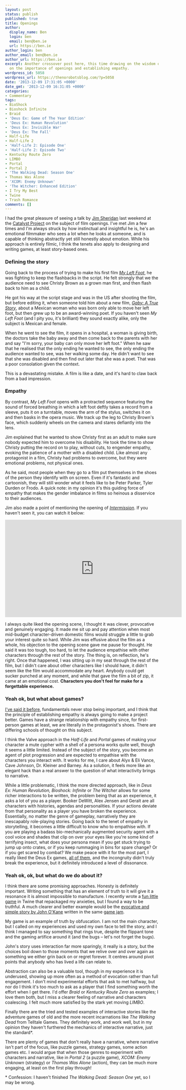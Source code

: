 ```yaml
---
layout: post
status: publish
published: true
title: Openings
author:
  display_name: Ben
  login: ben
  email: ben@ben.ie
  url: https://ben.ie
author_login: ben
author_email: ben@ben.ie
author_url: https://ben.ie
excerpt: Another crossover post here, this time drawing on the wisdom of Jim Sheridan
  on the importance of openings and establishing empathy.
wordpress_id: 5058
wordpress_url: https://thenorobotsblog.com/?p=5058
date: '2013-12-09 17:31:05 +0000'
date_gmt: '2013-12-09 16:31:05 +0000'
categories:
- Commentary
tags:
- BioShock
- Bioshock Infinite
- Braid
- 'Deus Ex: Game of The Year Edition'
- 'Deus Ex: Human Revolution'
- 'Deus Ex: Invisible War'
- 'Deus Ex: The Fall'
- Half-Life
- Half-Life 2
- 'Half-Life 2: Episode One'
- 'Half-Life 2: Episode Two'
- Kentucky Route Zero
- LIMBO
- Portal
- Portal 2
- 'The Walking Dead: Season One'
- Thomas Was Alone
- 'XCOM: Enemy Unknown'
- 'The Witcher: Enhanced Edition'
- I Try My Best
- Twine
- Trash Romance
comments: []
---
```

<p>I had the great pleasure of seeing a talk by <a href="https://www.imdb.com/name/nm0006487/">Jim Sheridan</a> last weekend at the <a href="https://www.irishfilmboard.ie/funding_programmes/Catalyst_Project/58">Catalyst Project</a> on the subject of film openings. I've met Jim a few times and I'm always struck by how instinctual and insightful he is, he's an emotional filmmaker who sees a lot when he looks at someone, and is capable of thinking abstractly yet still honestly about emotion. While his approach is entirely filmic, I think the tenets also apply to designing and writing games, at least story-based ones.</p>
<h3>Defining the story</h3>
<p>Going back to the process of trying to make his first film <em><a href="https://www.imdb.com/title/tt0097937/?ref_=nm_flmg_dr_10">My Left Foot</a></em>, he was fighting to keep the flashbacks in the script. He felt strongly that we the audience need to see Christy Brown as a grown man first, and then flash back to him as a child.</p>
<p>He got his way at the script stage and was in the US after shooting the film, but before editing it, when someone told him about a new film, <a href="https://www.imdb.com/title/tt0093067" target="_blank"><em>Gaby: A True Story</em></a>, about a Mexican woman who was born only able to move her left foot, but then grew up to be an award-winning poet. If you haven't seen <em>My Left Foot </em>(and I pity you, it's brilliant) they sound exactly alike, only the subject is Mexican and female.</p>
<p>When he went to see the film, it opens in a hospital, a woman is giving birth, the doctors take the baby away and then come back to the parents with her and say "I'm sorry, your baby can only move her left foot." When he saw that he realised that the only ending he wanted to see, the only ending the audience wanted to see, was her walking some day. He didn't want to see that she was disabled and then find out later that she was a poet. That was a poor consolation given the context.</p>
<p>This is a devastating mistake. A film is like a date, and it's hard to claw back from a bad impression.</p>
<h3>Empathy</h3>
<p>By contrast, <em>My Left </em><em>Foot</em> opens with a protracted sequence featuring the sound of forced breathing in which a left foot deftly takes a record from a sleeve, puts it on a turntable, moves the arm of the stylus, switches it on and then basks in the opera music. We track up the leg to Christy Brown's face, which suddenly wheels on the camera and stares defiantly into the lens.</p>
<p>Jim explained that he wanted to show Christy first as an adult to make sure nobody expected him to overcome his disability. He took the time to show Christy putting the record on to play, without cuts, to engender empathy, evoking the patience of a mother with a disabled child. Like almost any protagonist in a film, Christy had problems to overcome, but they were emotional problems, not physical ones.</p>
<p>As he said, most people when they go to a film put themselves in the shoes of the person they identify with on screen. Even if it's fantastic and cartoonish, they will still wonder what it feels like to be Peter Parker, Tyler Durden or Frodo. A quick note: in my opinion it's this guiding force of empathy that makes the gender imbalance in films so heinous a disservice to their audiences.</p>
<p>Jim also made a point of mentioning the opening of <em><a href="https://www.facebook.com/widgets/like.php?width=280&amp;show_faces=1&amp;layout=standard&amp;href=http%3A%2F%2Fwww.imdb.com%2Ftitle%2Ftt0332658%2F&amp;colorscheme=light">Intermission</a></em>. If you haven't seen it, you can watch it below:</p>
<div class="separator" style="text-align: center;"><object width="580" height="320" classid="clsid:d27cdb6e-ae6d-11cf-96b8-444553540000" codebase="https://download.macromedia.com/pub/shockwave/cabs/flash/swflash.cab#version=6,0,40,0"><param name="allowFullScreen" value="true" /><param name="allowscriptaccess" value="always" /><param name="src" value="https://www.youtube.com/v/ZqzZj-r76mY?fs=1&amp;hl=en_US&amp;border=0&amp;rel=0" /><param name="allowfullscreen" value="true" /><embed width="580" height="320" type="application/x-shockwave-flash" src="https://www.youtube.com/v/ZqzZj-r76mY?fs=1&amp;hl=en_US&amp;border=0&amp;rel=0" allowFullScreen="true" allowscriptaccess="always" allowfullscreen="true" /></object></div>
<p>I always quite liked the opening scene, I thought it was clever, provocative and genuinely engaging. It made me sit up and pay attention when most mid-budget character-driven domestic films would struggle a little to grab your interest quite so hard. While Jim was effusive about the film as a whole, his objection to the opening scene gave me pause for thought. He said it was too tough, too hard, to let the audience empathise with other characters through the rest of the story. The thing is, on reflection, he's right. Once that happened, I was sitting up in my seat through the rest of the film, but I didn't care about other characters like I should have, it didn't seem like the film would accommodate any heart. Anybody could get sucker punched at any moment, and while that gave the film a bit of zip, it came at an emotional cost. <strong>Characters you don't feel for make for a forgettable experience.</strong></p>
<h3>Yeah ok, but what about games?</h3>
<p><a title="" href="https://thenorobotsblog.com/being-the-human-in-the-room/" target="_self">I've said it before</a>, fundamentals never stop being important, and I think that the principle of establishing empathy is always going to make a project better. Games have a strange relationship with empathy since, for first-person games at least, we are literally in the protagonist's shoes. There are differing schools of thought on this subject.</p>
<p>I think the Valve approach in the <em>Half-Life</em> and <em>Portal</em> games of making your character a mute cypher with a shell of a persona works quite well, though it seems a little limited. Instead of the subject of the story, you become an agent of plot progression and are expected to empathise with the characters you interact with. It works for me, I care about Alyx &amp; Eli Vance, Cave Johnson, Dr. Kleiner and Barney. As a solution, it feels more like an elegant hack than a real answer to the question of what interactivity brings to narrative.</p>
<p>While a little problematic, I think the more directed approach, like in <em>Deus Ex: Human Revolution,</em> <em>Bioshock: Infinite</em> or <em>The Witcher</em> allows for some richer interactions to be written, the problem being that as an experience, it asks a lot of you as a player. Booker DeWitt, Alex Jensen and Geralt are all characters with histories, agendas and personalities. If your actions deviate from that personality as a player you have broken the experience. Essentially, no matter the genre of gameplay, narratively they are inescapably role-playing stories. Going back to the tenet of empathy in storytelling, it becomes a little difficult to know who to empathise with. If you are playing a badass bio-mechanically augmented security agent with a cool voice and shades that clip on over your eyes like you're some kind of terrifying insect, what does your persona mean if you get stuck trying to jump up onto crates, or if you keep rummaging in bins for spare change? Or if you get scared by combat? We make peace with it for the most part, I really liked the Deus Ex games, <a href="https://thenorobotsblog.com/growing-as-a-gamer-and-letting-go-of-the-hate/">all of them</a>, and the incongruity didn't truly break the experience, but it definitely introduced a level of dissonance.</p>
<h3>Yeah ok, ok, but what do we do about it?</h3>
<p>I think there are some promising approaches. Honesty is definitely important. Writing something that has an element of truth to it will give it a resonance it is almost impossible to manufacture. I recently wrote a <a href="https://philome.la/bursaar/i-try-my-best/play">fun little game</a> in Twine that repackaged my anxieties, but I found a way to be truthful. A much clearer and better example would be the <a href="https://philome.la/johnokane/trash-romance">evocative and simple story by John O'Kane</a> written in the same <a href="https://www.dublintwinejam.com/">game jam</a>.</p>
<p>My game is an example of truth by obfuscation. I am not the main character, but I called on my experiences and used my own face to tell the story, and I think I managed to say something that rings true, despite the flippant tone and the gaming artifice around it (and the bugs – let's not forget the bugs).</p>
<p>John's story uses interaction far more sparingly, it really is a story, but the choices boil down to those moments that we relive over and over again as something we either grin back on or regret forever. It centres around pivot points that anybody who has lived a life can relate to.</p>
<p>Abstraction can also be a valuable tool, though in my experience it is underused, showing up more often as a method of evocation rather than full engagement. I don't mind experimental efforts that ask to met halfway, but nor do I think it's too much to ask as a player that I find something worth the effort when I get there. I'd offer <em>Braid</em> or <em>Kentucky Route Zero</em> as examples; I love them both, but I miss a clearer feeling of narrative and characters coalescing. I felt much more satisfied by the stark yet moving <em>LIMBO</em>.</p>
<p>Finally there are the tried and tested examples of interactive stories like the adventure games of old and the more recent incarnations like <em>The Walking Dead </em>from Telltale Games. They definitely work, and work well, but in my opinion they haven't furthered the mechanics of interactive narrative, just the standard*.</p>
<p>There are plenty of games that don't really have a narrative, where narrative isn't part of the focus, like puzzle games, strategy games, some action games etc. I would argue that when those genres to experiment with characters and narrative, like in <em>Portal 2</em> (a puzzle game), <em>XCOM: Enemy Unknown</em> (strategy) or <em>Thomas Was Alone </em>(action), they can be much more engaging, at least on the first play through!</p>
<p>* Confession: I haven't finished <em>The Walking Dead: Season One </em>yet, so I may be wrong.</p>
